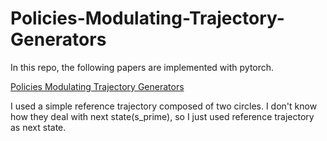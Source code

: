 # Policies-Modulating-Trajectory-Generators
In this repo, the following papers are implemented with pytorch.

[Policies Modulating Trajectory Generators](https://arxiv.org/abs/1910.02812)

I used a simple reference trajectory composed of two circles.
I don't know how they deal with next state(s_prime), so I just used reference trajectory as next state.
